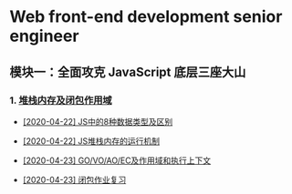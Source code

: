 # Web front-end development senior engineer

## 模块一：全面攻克 JavaScript 底层三座大山

### 1.  [堆栈内存及闭包作用域](https://luckrain7.github.io/Web-FEDSE/module-1/1/)

- [[2020-04-22] JS中的8种数据类型及区别](https://luckrain7.github.io/Web-FEDSE/module-1/1/#11-js-%E7%9A%848%E4%B8%AD%E6%95%B0%E6%8D%AE%E7%B1%BB%E5%9E%8B%E5%8F%8A%E5%8C%BA%E5%88%AB)

- [[2020-04-22] JS堆栈内存的运行机制](https://luckrain7.github.io/Web-FEDSE/module-1/1/#12--js-%E5%A0%86%E6%A0%88%E5%86%85%E5%AD%98%E7%9A%84%E8%BF%90%E8%A1%8C%E6%9C%BA%E5%88%B6)

- [[2020-04-23] GO/VO/AO/EC及作用域和执行上下文](https://luckrain7.github.io/Web-FEDSE/module-1/1/#13--govoaoec%E5%8F%8A%E4%BD%9C%E7%94%A8%E5%9F%9F%E5%92%8C%E6%89%A7%E8%A1%8C%E4%B8%8A%E4%B8%8B%E6%96%87)

- [[2020-04-23] 闭包作业复习](https://luckrain7.github.io/Web-FEDSE/module-1/1/#14--%E9%97%AD%E5%8C%85%E4%BD%9C%E4%B8%9A%E5%A4%8D%E4%B9%A0)